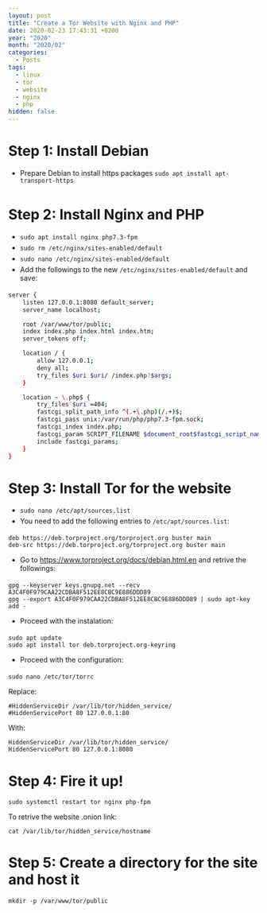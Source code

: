 ```yaml
---
layout: post
title: "Create a Tor Website with Nginx and PHP"
date: 2020-02-23 17:43:31 +0200
year: "2020"
month: "2020/02"
categories:
  - Posts
tags:
  - linux
  - tor
  - website
  - nginx
  - php
hidden: false
---
```


<style>li { padding-bottom: 5px; }</style>

# Step 1: Install Debian

- Prepare Debian to install https packages `sudo apt install apt-transport-https`

# Step 2: Install Nginx and PHP

- `sudo apt install nginx php7.3-fpm`
- `sudo rm /etc/nginx/sites-enabled/default`
- `sudo nano /etc/nginx/sites-enabled/default`
- Add the followings to the new `/etc/nginx/sites-enabled/default` and save:

```bash
server {
    listen 127.0.0.1:8080 default_server;
    server_name localhost;

    root /var/www/tor/public;
    index index.php index.html index.htm;
    server_tokens off;

    location / {
        allow 127.0.0.1;
        deny all;
        try_files $uri $uri/ /index.php?$args;
    }

    location ~ \.php$ {
        try_files $uri =404;
        fastcgi_split_path_info ^(.+\.php)(/.+)$;
        fastcgi_pass unix:/var/run/php/php7.3-fpm.sock;
        fastcgi_index index.php;
        fastcgi_param SCRIPT_FILENAME $document_root$fastcgi_script_name;
        include fastcgi_params;
    }
}
```

# Step 3: Install Tor for the website

- `sudo nano /etc/apt/sources.list`
- You need to add the following entries to `/etc/apt/sources.list`:

```
deb https://deb.torproject.org/torproject.org buster main
deb-src https://deb.torproject.org/torproject.org buster main
```

- Go to https://www.torproject.org/docs/debian.html.en and retrive the followings:

```
gpg --keyserver keys.gnupg.net --recv A3C4F0F979CAA22CDBA8F512EE8CBC9E886DDD89
gpg --export A3C4F0F979CAA22CDBA8F512EE8CBC9E886DDD89 | sudo apt-key add -
```

- Proceed with the instalation:

```
sudo apt update
sudo apt install tor deb.torproject.org-keyring
```

- Proceed with the configuration:

```
sudo nano /etc/tor/torrc
```

Replace:

```
#HiddenServiceDir /var/lib/tor/hidden_service/
#HiddenServicePort 80 127.0.0.1:80
```

With:

```
HiddenServiceDir /var/lib/tor/hidden_service/
HiddenServicePort 80 127.0.0.1:8080
```

# Step 4: Fire it up!

```
sudo systemctl restart tor nginx php-fpm
```

To retrive the website .onion link:

```
cat /var/lib/tor/hidden_service/hostname
```

# Step 5: Create a directory for the site and host it

```
mkdir -p /var/www/tor/public
```
